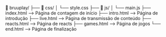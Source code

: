 📁 bruuplay/
├── 📁 css/
│   └── style.css
├── 📁 js/
│   └── main.js
├── index.html       --> Página de contagem de início
├── intro.html        --> Página de introdução
├── live.html         --> Página de transmissão de conteúdo
├── reacts.html       --> Página de reacts
├── games.html        --> Página de jogos
└── end.html          --> Página de finalização
